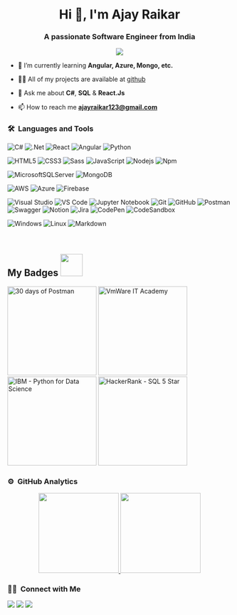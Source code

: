 <h1 align="center">Hi 👋, I'm Ajay Raikar</h1>
<h3 align="center">A passionate Software Engineer from India</h3>
	
<p align="center">
  <img src="https://komarev.com/ghpvc/?username=AjayRaikar-Developer&color=blueviolet&style=flat">
</p>

- 🌱 I’m currently learning **Angular, Azure, Mongo, etc.**

- 👨‍💻 All of my projects are available at [github](https://github.com/AjayRaikar-Developer?tab=repositories)

- 💬 Ask me about **C#**, **SQL** & **React.Js**

- 📫 How to reach me **ajayraikar123@gmail.com**

	

### 🛠 &nbsp;Languages and Tools
<!-- https://github.com/Ileriayo/markdown-badges -->
![C#](https://img.shields.io/badge/c%23-%23239120.svg?style=for-the-badge&logo=c-sharp&logoColor=white)
![.Net](https://img.shields.io/badge/.NET-5C2D91?style=for-the-badge&logo=.net&logoColor=white)
![React](https://img.shields.io/badge/-React-61DAFB?style=for-the-badge&logo=react&logoColor=ffffff)
![Angular](https://img.shields.io/badge/angular-%23DD0031.svg?style=for-the-badge&logo=angular&logoColor=white)
![Python](http://img.shields.io/badge/-Python-3776AB?style=for-the-badge&logo=python&logoColor=ffffff)

![HTML5](https://img.shields.io/badge/-HTML5-%23E44D27?style=for-the-badge&logo=html5&logoColor=ffffff)
![CSS3](https://img.shields.io/badge/-CSS3-%231572B6?style=for-the-badge&logo=css3)
![Sass](https://img.shields.io/badge/-Sass-%23CC6699?style=for-the-badge&logo=sass&logoColor=ffffff)
![JavaScript](https://img.shields.io/badge/-JavaScript-%23F7DF1C?style=for-the-badge&logo=javascript&logoColor=000000&labelColor=%23F7DF1C&color=%23FFCE5A)
![Nodejs](https://img.shields.io/badge/-Nodejs-339933?style=for-the-badge&logo=Node.js&logoColor=ffffff)
![Npm](https://img.shields.io/badge/-npm-CB3837?style=for-the-badge&logo=npm)

![MicrosoftSQLServer](https://img.shields.io/badge/Microsoft%20SQL%20Sever-CC2927?style=for-the-badge&logo=microsoft%20sql%20server&logoColor=white)
![MongoDB](https://img.shields.io/badge/MongoDB-4EA94B?style=for-the-badge&logo=mongodb&logoColor=white)

![AWS](https://img.shields.io/badge/AWS-%23FF9900.svg?style=for-the-badge&logo=amazon-aws&logoColor=white)
![Azure](https://img.shields.io/badge/azure-%230072C6.svg?style=for-the-badge&logo=azure-devops&logoColor=white)
![Firebase](https://img.shields.io/badge/-Firebase-FFCA28?style=for-the-badge&logo=firebase&logoColor=ffffff)

![Visual Studio](https://img.shields.io/badge/Visual%20Studio-5C2D91.svg?style=for-the-badge&logo=visual-studio&logoColor=white)
![VS Code](http://img.shields.io/badge/-VS%20Code-007ACC?style=for-the-badge&logo=visual-studio-code&logoColor=ffffff)
![Jupyter Notebook](https://img.shields.io/badge/jupyter-%23FA0F00.svg?style=for-the-badge&logo=jupyter&logoColor=white)
![Git](https://img.shields.io/badge/-Git-%23F05032?style=for-the-badge&logo=git&logoColor=%23ffffff)
![GitHub](https://img.shields.io/badge/-GitHub-181717?style=for-the-badge&logo=github)
![Postman](https://img.shields.io/badge/Postman-FF6C37?style=for-the-badge&logo=postman&logoColor=white)
![Swagger](https://img.shields.io/badge/-Swagger-%23Clojure?style=for-the-badge&logo=swagger&logoColor=white)
![Notion](https://img.shields.io/badge/Notion-%23000000.svg?style=for-the-badge&logo=notion&logoColor=white)
![Jira](https://img.shields.io/badge/jira-%230A0FFF.svg?style=for-the-badge&logo=jira&logoColor=white)
![CodePen](https://img.shields.io/badge/CodePen-white?style=for-the-badge&logo=codepen&logoColor=black)
![CodeSandbox](https://img.shields.io/badge/Codesandbox-040404?style=for-the-badge&logo=codesandbox&logoColor=DBDBDB)

![Windows](https://img.shields.io/badge/Windows-0078D6?style=for-the-badge&logo=windows&logoColor=white)
![Linux](http://img.shields.io/badge/-Linux-0078D6?style=for-the-badge&logo=linux&logoColor=ffffff)
![Markdown](https://img.shields.io/badge/Markdown-000000?style=for-the-badge&logo=markdown&logoColor=white)

<br/>
<h2> My Badges <img src = "https://media.giphy.com/media/3orifgYbnsq43eFsdO/giphy.gif" width = 50px> </h2>
<!-- 30 days of Postman -->
<a href="https://api.badgr.io/public/assertions/UmYzhB-_Qe-FgdJWk-fusg?identity__email=ajayraikar123%40gmail.com"><img src="https://media.badgr.com/uploads/badges/assertion-UmYzhB-_Qe-FgdJWk-fusg.png" alt="30 days of Postman" width="200"/></a>
<!-- VmWare IT Academy -->
<a href="https://www.credly.com/badges/bcc9545f-364e-40e2-95af-82af6c4ae83f/public_url"><img src="https://images.credly.com/size/680x680/images/51fd97fa-ac63-4803-91bc-17a713b82a59/vmware_Know_ITA_IV.png" alt="VmWare IT Academy" width="200"/></a>
<!-- IBM - Python for Data Science -->
<a href="https://www.credly.com/badges/94de0949-94c1-46ed-b245-e2ce4976519b/public_url"><img src="https://images.credly.com/size/220x220/images/84ac9eff-b8a2-4683-846b-f59887a73801/Python_101_Data_Science.png" alt="IBM - Python for Data Science" width="200"/></a>
<!-- HackerRank - SQL 5 Star -->
<a href="https://www.hackerrank.com/ajay_raikar?hr_r=1"><img src="https://hrcdn.net/community-frontend/assets/generated-badges/sql_level_3_stars_5_linkedin-eb9818e321.png" alt="HackerRank - SQL 5 Star" width="200"/></a>

### ⚙️ &nbsp;GitHub Analytics

<p align="center">
<a href="https://github.com/AjayRaikar-Developer">
  <img height="180em" src="https://github-readme-stats-eight-theta.vercel.app/api?username=AjayRaikar-Developer&show_icons=true&theme=algolia&include_all_commits=true&count_private=true"/>
  <img height="180em" src="https://github-readme-stats-eight-theta.vercel.app/api/top-langs/?username=AjayRaikar-Developer&layout=compact&langs_count=8&theme=algolia"/>
</a>
</p>


### 🤝🏻 &nbsp;Connect with Me

<p>
<!-- <a href="https://www.ajayraikar.com"><img src="https://img.shields.io/badge/-ajayraikar.com-3423A6?style=for-the-badge&logo=Google-Chrome&logoColor=white"/></a> -->
<a href="https://www.linkedin.com/in/ajay-raikar-454246151/"><img src="https://img.shields.io/badge/-Ajay%20Raikar-0077B5?style=flat&logo=Linkedin&logoColor=white"/></a>
<a href="mailto:ajayraikar123@gmail.com"><img src="https://img.shields.io/badge/-ajayraikar123@gmail.com-D14836?style=flat&logo=Gmail&logoColor=white"/></a>
<a href="https://twitter.com/AjayRaikar-Developer"><img src="https://img.shields.io/badge/-Ajay%20Raikar-1877F2?style=flat&logo=Twitter&logoColor=white"/></a>
</p>
<!-- <p align="center"><img align="center" src="https://github-readme-streak-stats.herokuapp.com/?user=AjayRaikar-Developer&" alt="AjayRaikar-Developer" /></p> -->
